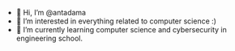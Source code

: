 - 👋 Hi, I’m @antadama
- 👀 I’m interested in everything related to computer science :)
- 🌱 I’m currently learning computer science and cybersecurity in engineering school.

<!---
antadama/antadama is a ✨ special ✨ repository because its `README.md` (this file) appears on your GitHub profile.
You can click the Preview link to take a look at your changes.
--->
